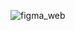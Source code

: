 ![figma_web](https://github.com/hlacis/react_skola/assets/150912836/e750f36a-0c12-4da8-a0d1-81da43d5143a)
